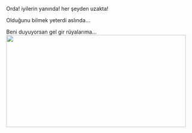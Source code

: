 Orda! iyilerin yanında! her şeyden uzakta!

Olduğunu bilmek yeterdi aslında...

Beni duyuyorsan gel gir rüyalarıma...
<img src="https://media.giphy.com/media/bqSkJ4IwNcoZG/giphy.gif" width="480" height="246" />
